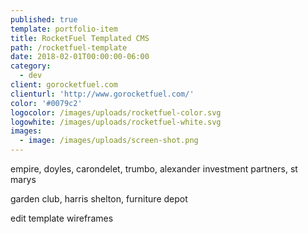 ```yaml
---
published: true
template: portfolio-item
title: RocketFuel Templated CMS
path: /rocketfuel-template
date: 2018-02-01T00:00:00-06:00
category:
  - dev
client: gorocketfuel.com
clienturl: 'http://www.gorocketfuel.com/'
color: '#0079c2'
logocolor: /images/uploads/rocketfuel-color.svg
logowhite: /images/uploads/rocketfuel-white.svg
images:
  - image: /images/uploads/screen-shot.png
---
```


empire, doyles, carondelet, trumbo, alexander investment partners, st marys

garden club, harris shelton, furniture depot

edit template wireframes
